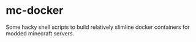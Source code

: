 # mc-docker
Some hacky shell scripts to build relatively slimline docker containers for modded minecraft servers.
